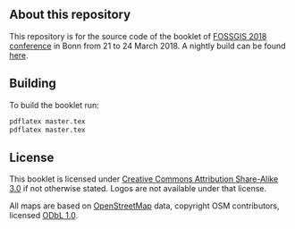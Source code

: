 ## About this repository

This repository is for the source code of the booklet of [FOSSGIS 2018 conference](http://fossgis-konferenz.de/2018/) in Bonn from 21 to 24 March 2018. A nightly build can be found [here](https://michreichert.de/fossgis/booklet18/master.pdf).

## Building

To build the booklet run:

```sh
pdflatex master.tex
pdflatex master.tex
```

## License

This booklet is licensed under [Creative Commons Attribution Share-Alike 3.0](http://creativecommons.org/licenses/by-sa/3.0/) if not otherwise stated. Logos are not available under that license.

All maps are based on [OpenStreetMap](http://www.openstreetmap.org/copyright)
data, copyright OSM contributors, licensed [ODbL 1.0](http://opendatacommons.org/licenses/odbl/1-0/).

